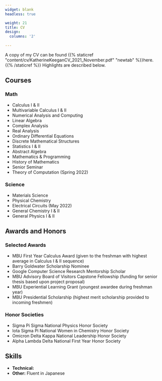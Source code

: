 ```yaml
---
widget: blank
headless: true

weight: 21
title: CV
design:
  columns: '2'
  
---
```

A copy of my CV can be found {{% staticref "content/cv/KatherineKeeganCV_2021_November.pdf" "newtab" %}}here.{{% /staticref %}} Highlights are described below.

## Courses
### Math
- Calculus I & II
- Multivariable Calculus I & II
- Numerical Analysis and Computing
- Linear Algebra
- Complex Analysis
- Real Analysis
- Ordinary Differential Equations
- Discrete Mathematical Structures
- Statistics I & II
- Abstract Algebra 
- Mathematics & Programming
- History of Mathematics
- Senior Seminar
- Theory of Computation (Spring 2022)

### Science
- Materials Science
- Physical Chemistry
- Electrical Circuits (May 2022)
- General Chemistry I & II
- General Physics I & II

## Awards and Honors
### Selected Awards
- MBU First Year Calculus Award (given to the freshman with highest average in Calculus I & II sequence)
- Barry Goldwater Scholarship Nominee
- Google Computer Science Research Mentorship Scholar
- MBU Advisory Board of Visitors Capstone Fellowship (funding for senior thesis based upon project proposal)
- MBU Experiential Learning Grant (youngest awardee during freshman year)
- MBU Presidential Scholarship (highest merit scholarship provided to incoming freshmen)

### Honor Societies
- Sigma Pi Sigma National Physics Honor Society
- Iota Sigma Pi National Women in Chemistry Honor Society
- Omicron Delta Kappa National Leadership Honor Society
- Alpha Lambda Delta National First Year Honor Society

## Skills
- **Technical:** 
- **Other:**  Fluent in Japanese
